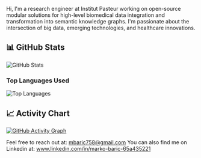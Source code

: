 
Hi, I'm a research engineer at Institut Pasteur working on open-source modular solutions for high-level biomedical data integration and transformation into semantic knowledge graphs. I'm passionate about the intersection of big data, emerging technologies, and healthcare innovations.

## 📊 GitHub Stats

![GitHub Stats](https://github-readme-stats.vercel.app/api?username=markodax007&show_icons=true&hide=issues&count_private=true)

### Top Languages Used

![Top Languages](https://github-readme-stats.vercel.app/api/top-langs/?username=markodax007&layout=compact)

## 📈 Activity Chart

[![GitHub Activity Graph](https://activity-graph.herokuapp.com/graph?username=markodax007&theme=react-dark)](https://activity-graph.herokuapp.com/graph?username=markodax007&theme=react-dark)

Feel free to reach out at: mbaric758@gmail.com
You can also find me on Linkedin at: www.linkedin.com/in/marko-baric-65a435221

